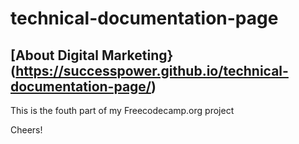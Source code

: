 # technical-documentation-page

## [About Digital Marketing}(https://successpower.github.io/technical-documentation-page/)

This is the fouth part of my Freecodecamp.org project

Cheers!

